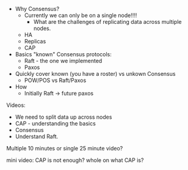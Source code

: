 - Why Consensus?
	- Currently we can only be on a single node!!!!
		- What are the challenges of replicating data across multiple nodes.
	- HA
	- Replicas
	- CAP
- Basics "known" Consensus protocols:
	- Raft - the one we implemented
	- Paxos
- Quickly cover known (you have a roster) vs unkown Consensus
	- POW/POS vs Raft/Paxos
- How
	- Initially Raft -> future paxos


Videos:
- We need to split data up across nodes
- CAP - understanding the basics
- Consensus
- Understand Raft.

Multiple 10 minutes or single 25 minute video?

mini video:
CAP is not enough?
whole on what CAP is?